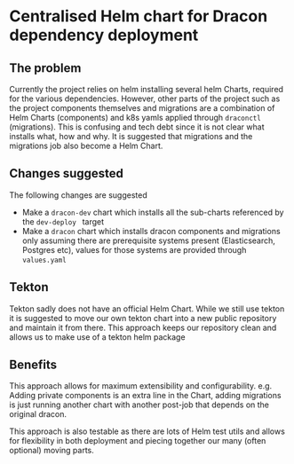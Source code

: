 # Centralised Helm chart for Dracon dependency deployment

## The problem

Currently the project relies on helm installing several helm Charts,
required for the various dependencies.
However, other parts of the project such as the project components themselves
and migrations are a combination of Helm Charts (components) and k8s yamls
applied through `draconctl` (migrations). This is confusing
and tech debt since it is not clear what installs what, how and why.
It is suggested that migrations and the migrations job also become a Helm Chart.

## Changes suggested

The following changes are suggested

* Make a `dracon-dev` chart which installs all the sub-charts referenced by
  the `dev-deploy ` target
* Make a `dracon` chart which installs dracon components and migrations only
  assuming there are prerequisite systems present (Elasticsearch, Postgres etc),
  values for those systems are provided through `values.yaml`

## Tekton

Tekton sadly does not have an official Helm Chart.
While we still use tekton it is suggested to move our own tekton chart into a
new public repository and maintain it from there.
This approach keeps our repository clean and allows us to make use of a tekton
helm package

## Benefits

This approach allows for maximum extensibility and configurability.
e.g. Adding private components is an extra line in the Chart, adding migrations
is just running another chart with another post-job that depends on the original
dracon.

This approach is also testable as there are lots of Helm test utils and allows
for flexibility in both deployment and piecing together our many
(often optional) moving parts.
